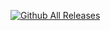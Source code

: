 
[![Github All Releases](https://img.shields.io/github/downloads/atom/atom/total.svg?style=flat-square)](https://github.com/erwijet/YouTube-Converter)

